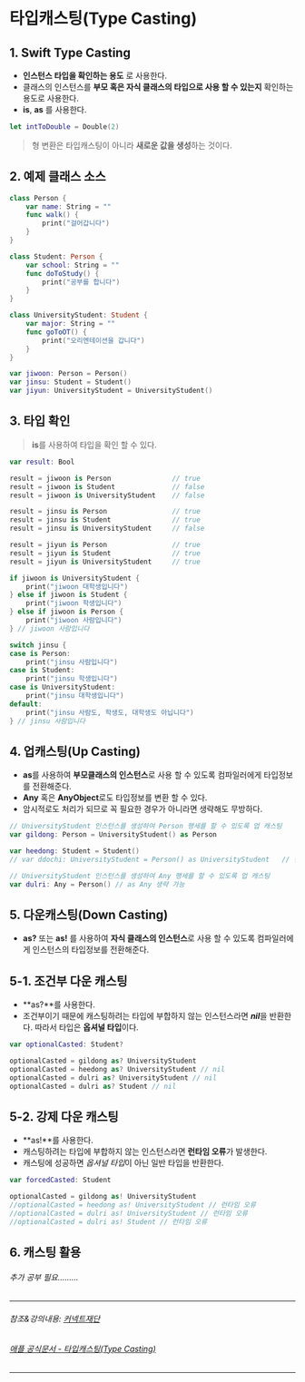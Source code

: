 
# 타입캐스팅(Type Casting)

## 1. Swift Type Casting
- **인스턴스 타입을 확인하는 용도** 로 사용한다.
- 클래스의 인스턴스를 **부모 혹은 자식 클래스의 타입으로 사용 할 수 있는지** 확인하는 용도로 사용한다.
- **is**, **as** 를 사용한다.
``` Swift
let intToDouble = Double(2)
```
> 형 변환은 타입캐스팅이 아니라 **새로운 값을 생성**하는 것이다.

## 2. 예제 클래스 소스
``` Swift
class Person {
    var name: String = ""
    func walk() {
        print("걸어갑니다")
    }
}

class Student: Person {
    var school: String = ""
    func doToStudy() {
        print("공부를 합니다")
    }
}

class UniversityStudent: Student {
    var major: String = ""
    func goToOT() {
        print("오리엔테이션을 갑니다")
    }
}

var jiwoon: Person = Person()
var jinsu: Student = Student()
var jiyun: UniversityStudent = UniversityStudent()
```

## 3. 타입 확인
> **is**를 사용하여 타입을 확인 할 수 있다.

``` Swift
var result: Bool

result = jiwoon is Person               // true
result = jiwoon is Student              // false
result = jiwoon is UniversityStudent    // false

result = jinsu is Person                // true
result = jinsu is Student               // true
result = jinsu is UniversityStudent     // false

result = jiyun is Person                // true
result = jiyun is Student               // true
result = jiyun is UniversityStudent     // true

if jiwoon is UniversityStudent {
    print("jiwoon 대학생입니다")
} else if jiwoon is Student {
    print("jiwoon 학생입니다")
} else if jiwoon is Person {
    print("jiwoon 사람입니다")
} // jiwoon 사람입니다

switch jinsu {
case is Person:
    print("jinsu 사람입니다")
case is Student:
    print("jinsu 학생입니다")
case is UniversityStudent:
    print("jinsu 대학생입니다")
default:
    print("jinsu 사람도, 학생도, 대학생도 아닙니다")
} // jinsu 사람입니다
```

## 4. 업캐스팅(Up Casting)
- **as**를 사용하여 **부모클래스의 인스턴스**로 사용 할 수 있도록 컴파일러에게 타입정보를 전환해준다.
- **Any** 혹은 **AnyObject**로도 타입정보를 변환 할 수 있다.
- 암시적로도 처리가 되므로 꼭 필요한 경우가 아니라면 생략해도 무방하다.

``` Swift
// UniversityStudent 인스턴스를 생성하여 Person 행세를 할 수 있도록 업 캐스팅
var gildong: Person = UniversityStudent() as Person

var heedong: Student = Student()
// var ddochi: UniversityStudent = Person() as UniversityStudent   // 컴파일 오류

// UniversityStudent 인스턴스를 생성하여 Any 행세를 할 수 있도록 업 캐스팅
var dulri: Any = Person() // as Any 생략 가능
```

## 5. 다운캐스팅(Down Casting)
- **as?** 또는 **as!** 를 사용하여 **자식 클래스의 인스턴스**로 사용 할 수 있도록 컴파일러에게 인스턴스의 타입정보를 전환해준다.

## 5-1. 조건부 다운 캐스팅
- **as?**를 사용한다.
- 조건부이기 때문에 캐스팅하려는 타입에 부합하지 않는 인스턴스라면 ***nil***을 반환한다. 따라서 타입은 **옵셔널 타입**이다.
``` Swift
var optionalCasted: Student?

optionalCasted = gildong as? UniversityStudent
optionalCasted = heedong as? UniversityStudent // nil
optionalCasted = dulri as? UniversityStudent // nil
optionalCasted = dulri as? Student // nil
```

## 5-2. 강제 다운 캐스팅
- **as!**를 사용한다.
- 캐스팅하려는 타입에 부합하지 않는 인스턴스라면 **런타임 오류**가 발생한다.
- 캐스팅에 성공하면 *옵셔널 타입*이 아닌 일반 타입을 반환한다.
``` Swift
var forcedCasted: Student

optionalCasted = gildong as! UniversityStudent
//optionalCasted = heedong as! UniversityStudent // 런타임 오류
//optionalCasted = dulri as! UniversityStudent // 런타임 오류
//optionalCasted = dulri as! Student // 런타임 오류
```

## 6. 캐스팅 활용
###### 추가 공부 필요.........



***
###### 참조&강의내용: [커넥트재단](https://www.edwith.org/boostcamp_ios/)
###### [애플 공식문서 - 타입캐스팅(Type Casting)](https://docs.swift.org/swift-book/LanguageGuide/TypeCasting.html)
***

